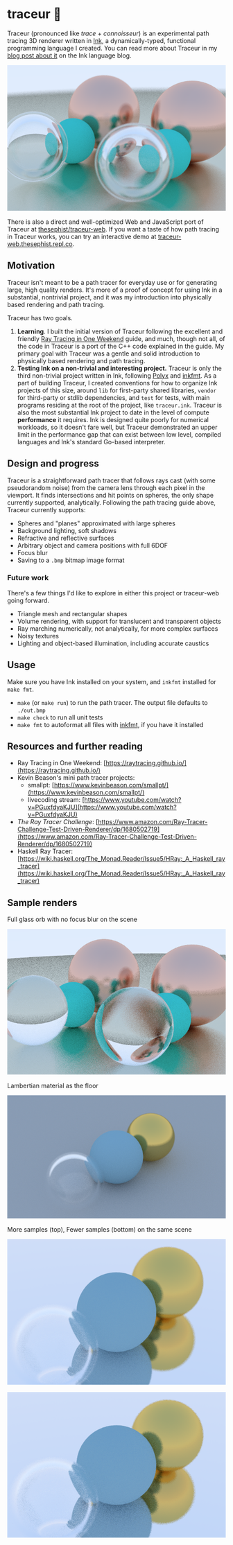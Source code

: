 # traceur 🔭

Traceur (pronounced like _trace_ + _connoisseur_) is an experimental path tracing 3D renderer written in [Ink](https://github.com/thesephist/ink), a dynamically-typed, functional programming language I created. You can read more about Traceur in my [blog post about it](https://dotink.co/posts/traceur/) on the Ink language blog.

![Header image render](img/main.bmp)

There is also a direct and well-optimized Web and JavaScript port of Traceur at [thesephist/traceur-web](https://github.com/thesephist/traceur-web). If you want a taste of how path tracing in Traceur works, you can try an interactive demo at [traceur-web.thesephist.repl.co](https://traceur-web.thesephist.repl.co/).

## Motivation

Traceur isn't meant to be a path tracer for everyday use or for generating large, high quality renders. It's more of a proof of concept for using Ink in a substantial, nontrivial project, and it was my introduction into physically based rendering and path tracing.

Traceur has two goals.

1. **Learning**. I built the initial version of Traceur following the excellent and friendly [Ray Tracing in One Weekend](https://raytracing.github.io/) guide, and much, though not all, of the code in Traceur is a port of the C++ code explained in the guide. My primary goal with Traceur was a gentle and solid introduction to physically based rendering and path tracing.
2. **Testing Ink on a non-trivial and interesting project.** Traceur is only the third non-trivial project written in Ink, following [Polyx](https://github.com/thesephist/polyx) and [inkfmt](https://github.com/thesephist/inkfmt). As a part of building Traceur, I created conventions for how to organize Ink projects of this size, around `lib` for first-party shared libraries, `vendor` for third-party or stdlib dependencies, and `test` for tests, with main programs residing at the root of the project, like `traceur.ink`. Traceur is also the most substantial Ink project to date in the level of compute **performance** it requires. Ink is designed quite poorly for numerical workloads, so it doesn't fare well, but Traceur demonstrated an upper limit in the performance gap that can exist between low level, compiled languages and Ink's standard Go-based interpreter.

## Design and progress

Traceur is a straightforward path tracer that follows rays cast (with some pseudorandom noise) from the camera lens through each pixel in the viewport. It finds intersections and hit points on spheres, the only shape currently supported, analytically. Following the path tracing guide above, Traceur currently supports:

- Spheres and "planes" approximated with large spheres
- Background lighting, soft shadows
- Refractive and reflective surfaces
- Arbitrary object and camera positions with full 6DOF
- Focus blur
- Saving to a `.bmp` bitmap image format

### Future work

There's a few things I'd like to explore in either this project or traceur-web going forward.

- Triangle mesh and rectangular shapes
- Volume rendering, with support for translucent and transparent objects
- Ray marching numerically, not analytically, for more complex surfaces
- Noisy textures
- Lighting and object-based illumination, including accurate caustics

## Usage

Make sure you have Ink installed on your system, and `inkfmt` installed for `make fmt`.

- `make` (or `make run`) to run the path tracer. The output file defaults to `./out.bmp`
- `make check` to run all unit tests
- `make fmt` to autoformat all files with [inkfmt](https://github.com/thesephist/inkfmt), if you have it installed

## Resources and further reading

- Ray Tracing in One Weekend: [https://raytracing.github.io/](https://raytracing.github.io/)
- Kevin Beason's mini path tracer projects:
    - smallpt: [https://www.kevinbeason.com/smallpt/](https://www.kevinbeason.com/smallpt/)
    - livecoding stream: [https://www.youtube.com/watch?v=PGuxfdyaKJU](https://www.youtube.com/watch?v=PGuxfdyaKJU)
- _The Ray Tracer Challenge_: [https://www.amazon.com/Ray-Tracer-Challenge-Test-Driven-Renderer/dp/1680502719](https://www.amazon.com/Ray-Tracer-Challenge-Test-Driven-Renderer/dp/1680502719)
- Haskell Ray Tracer: [https://wiki.haskell.org/The_Monad.Reader/Issue5/HRay:_A_Haskell_ray_tracer](https://wiki.haskell.org/The_Monad.Reader/Issue5/HRay:_A_Haskell_ray_tracer)

## Sample renders

Full glass orb with no focus blur on the scene

![Full glass orb with no focus blur](img/no-blur.bmp)

Lambertian material as the floor

![Lambertian floor sample](img/lambert-floor.bmp)

More samples (top), Fewer samples (bottom) on the same scene

![More samples](img/more-samples.bmp)

![Fewer samples](img/fewer-samples.bmp)

